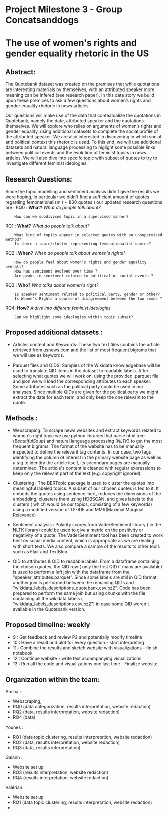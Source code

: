 # Project Milestone 3 - Group Concatsanddogs

# The use of women's rights and gender equality rhetoric in the US
 <!---[amina] --->
## Abstract:
<!---[amina] 
 _A 150 word description of the project idea and goals. What’s the motivation behind your project? What story would you like to tell, and why?_ --->

The Quotebank dataset was created on the premises that while quotations are interesting materials by themselves, with an attributed speaker more meaning can be infered (see research paper). In this data story we build upon these premices to ask a few questions about women’s rights and gender equality rhetoric in news articles.

Our questions will make use of the data that contextualize the quotations in Quotebank, namely the date, attributed speaker and the quotations themselves. We will explore who relies on arguments of women’s rights and gender equality, using additional datasets to complete the social profile of the attributed speaker. We are also interested in discovering in which social and political context this rhetoric is used. To this end, we will use additional datasets and natural language processing to higlight some possible links between political events and the evolution of feminist topics in news articles. We will also dive into specifc topic with subset of quotes to try to investigate different feminist ideologies.

## Research Questions:
 <!---[amina]
_A list of research questions you would like to address during the project._ 
  --->
<!---
We are focusing on research questions 1-3 (RQ 1-3) which have precise objectives meanwhile RQ4 is an open-ended exploration if we have time.--->

 <!--- 

RQ1: What?   
How often "women's right" and "gender equality" ideas are quoted along with some mentions of immigration policies, of racial groups or low-wages workers status or religion (i.e. how often women's rights are invoked in a femonationalist context)?
or
Can we identify different contexts for women's rights quotations? Can we relate one or multiple of these contexts to femonationalist rhetoric?
(#RQ1 two suggestions are the same research question but approached once with a top-to-bottom approach and once with a bottom-up approach. In the first one, we know the criteria and use them to define what are femonationalist quotes, in the second we cluster the quotes and see if the criteria emerge from the cluster.

- RQ2: Who?  
 Is there a relationship between the association of women's rights and elements of nationalist rhetoric and the speaker political orientation? 
  Is there a relationship between the femonationalist use of women's right rhetoric and speaker gender?

- RQ3: When?   
What is the time distribution of the femonationalist quotations? Is there a relation between the femonationalist quotations and major political events (i.e. bombing in US, mass shooting, vote on feminist topics..)

- RQ4   
  What is the sentiment analysis of the context of the quotation containing women's rights mention?
  Can we link the sentiment to the use of women's rights ideology? 

  --->
  Since the topic modelling and sentiment analysis didn't give the results we were hoping, in particular we didn't find a 
  sufficient amount of quotes regarding femonationalism (  ~ 800 quotes ) our updated research questions are : 
  RQ0 : **What?** _What do people talk about?_
  		
		How can we subdivised topic in a supervised manner?
  	
  RQ1 : **What?** _What do people talk about?_
  
 <!-- do people talk about? -->
		
		What kind of topics appear in selected quotes with an unsupervised method? 
		Is there a topic/cluster representing femonationalist quotes?
		
  RQ2 : **When?** _When do people talk about women's rights?_ 
  
  <!-- do people talk about women's rights? -->
		How do people feel about women’s rights and gender equality overall?
		How has sentiment evolved over time ?
		Are peaks in sentiment related to political or social events ?
		
  RQ3 : **Who?** _Who talks about women's right?_ 
  
 
		Is speaker sentiment related to political party, gender or other?
		Is Women’s Rights a source of disagreement between the two sexes ?

  RQ4: **How?** _A dive into different feminist ideologies_
  
  
   		Can we highlight some ideologies within topic subset?
		
## Proposed additional datasets : 
 <!---[amina] ---> 
 - Articles content and Keywords: These two text files contains the article retrieved from usnews.com and the list of most frequent bigrams that we will use as keywords.

 <!---[younes] ---> 
 - Parquet files and QIDS: Samples of the Wikidata knowledgebase will be used to translate QID items in the dataset to readable labels. After selecting what quotes we will work on, using the provided .parquet file and json we will load the corresponding attributes to each speaker. Some attributes such as the political party could be used in our analyses. Since multiple QIDs are given for the political party we might extract the date for each term, and only keep the one relevant to the quote. 

 <!---_List the additional dataset(s) you want to use (if any), and some ideas on how you expect to get, manage, process, and enrich it/them. Show us that you’ve read the docs and some examples and that you have a clear idea of what to expect. Discuss data size and format if relevant. It is your responsibility to check that what you propose is feasible._---> 

## Methods : 
 <!---[amina] --->
 - Webscraping: To scrape news websites and extract keywords related to women's right topic we use python libraries that parse html tree (*BeautifulSoup*) and natural language processing (*NLTK*) to get the most frequent bigrams. The format of the website has to be manually inspected to define the relevant tag contents. In our case, two tags identifying the column of interest in the primary website page as well as a tag to identify the article itself, its secondary pages are manually determined. The article's content is cleaned with regular expressions to keep only the relevant part of the text (e.g. copyright ignored).  


 - Clustering :  The BERTopic package is used to cluster the quotes into meaningful labeled topics. A subset of our chosen quotes is fed to it. It embeds the quotes using sentence-bert, reduces the dimensions of the embedding, cluseters them using HDBSCAN, and gives labels to the clusters ( which would be our topics, consisting of a few keywords) using a modified version of TF-IDF and MMR(Maximal Marginal Relevance)

 <!---[younes] --->  
 - Sentiment analysis : Polarity scores from VaderSentiment library ( in the NLTK library) could be used to give a metric on the positivity or negativity of a quote. The VaderSentiment tool has been created to work best on social media content, which is appropriate as we are dealing with short texts. We also compare a sample of the results to other tools such as Flair and TextBlob.

 <!---[younes] --->   
 - QID to attributes & QID to readable labels:  From a dataframe containing the chosen quotes, the QID row ( only the first QID if many are available) is used to perform a left join with the dataframe from the "speaker_attributes.parquet". Since some labels are still in QID format another join is performed between the remaining QIDs and "wikidata_labels_descriptions_quotebank.csv.bz2". Code has been prepared to perform the same join but using chunks with the file containing all the wikidata labels ( "wikidata_labels_descriptions.csv.bz2") in case some QID weren't available in the Quotebank version. 
 <!---   
* **Step 2** - 
Sbert, topic modeling [link 1](https://www.sbert.net/examples/applications/clustering/README.html#topic-modeling)
Short text topic modeling : [link 2](https://towardsdatascience.com/short-text-topic-modeling-70e50a57c883) ( not sure this will work because data maybe needs to be " smooth"

 - URLS : using NY times or similar websites to find text categories
 - N-grams : check frequency of N-grams / N-skip grams will need a dozen or more N-grams
 - NLTK / spacey : NLTK easier to use
 - Pattern matching : library re - regular expressions
 - LDA (only for long texts, not likely to work)
---> 

## Proposed timeline: weekly
<!---_A list of internal milestones up until project Milestone 3._ --->
- 9 : Get feedback and review P2 and potentially modify timeline
- 10 : Have a result and plot for every question - start interpreting
- 11 : Combine the results and sketch website with visualizations - finish notebook
- 12 : Continue website - write text accompanying visualizations
- 13 : Run all the code and visualizations one last time - Finalize website 

## Organization within the team:
Amina : 
- 	Webscraping,  
- 	RQ0 (data categorization, results interpretation, website redaction)
- 	RQ2 (data, results interpretation, website redaction)
- 	RQ4 (data)

Younes : 
- 	RQ1 (data topic clustering, results interpretation, website redaction)
- 	RQ2 (data, results interpretation, website redaction)
- 	RQ3 (data, results interpretation)

Galann :
- 	Website set up
- 	RQ3 (results interpretation, website redaction)
-  	RQ4 (results interpretation, website redaction)

Valérian : 
- 	Website set up
- 	RQ1 (data topic clustering, results interpretation, website redaction)
- 	


<!---
## Questions for TAs :--->
<!---(optional): Add here any questions you have for us related to the proposed project.--->
 <!---[amina] 
- Webscraping : Should we put, or refine the webscraping or is it out of the scope of the project? In case we should, which one of these seems the most appropriate refinement. Increase the set of articles implementing infinite scrolling? Increase the set of articles by adding other newspaper websites? Get rid of the Named Entities through NE recognition library?--->
<!---[younes]
- We tried to perform a join using Dask but it ended being slower than pandas, which aligns with what is said in their documentation. We are wondering wether Dask is worth the effort, can be used for specific operations, or is it not worth it with a consumer laptop as ours? --->
<!---## Folder structure : --->
<!---
**Folders description:**
* `data` : contains the Quote-bank data from 2015 to 2020, as it was found in the google Drive
* `generated_data` : data files that have been generated from the original quotebank data
* `additional_datasets`: other datasets used in our analyses--->
<!---* `documents` : contains reasearch papers and literature around our project ideas--->
<!---* `scripts` : contains all .py files implementing methods used in the main --->

<!---**Notebooks:**

* `Milestone_2_Main_notebook` : Notebook containing our main pipelines

* `Main_notebook_COLAB` : google COLAB version of the main notebook ( some of code is different )
* `Test_notebook` : secondary notebook used for testing code on the project milestone 1 sample before testing on the larger samples because it is faster ( Note that test_notebook needs quotes-2019-nytimes.json and quotes-2019-nytimes.json.bz2 to be in the `generated_data` folder)
--->
